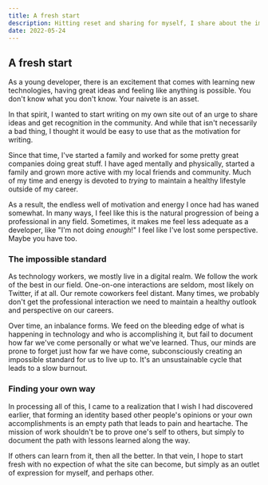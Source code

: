 ```yaml
---
title: A fresh start
description: Hitting reset and sharing for myself, I share about the importance of reflecting on personal growth.
date: 2022-05-24
---
```


## A fresh start

As a young developer, there is an excitement that comes with learning new technologies, having great ideas and feeling like anything is possible. You don't know what you don't know. Your naivete is an asset.

In that spirit, I wanted to start writing on my own site out of an urge to share ideas and get recognition in the community. And while that isn't necessarily a bad thing, I thought it would be easy to use that as the motivation for writing.

Since that time, I've started a family and worked for some pretty great companies doing great stuff. I have aged mentally and physically, started a family and grown more active with my local friends and community. Much of my time and energy is devoted to _trying_ to maintain a healthy lifestyle outside of my career.

As a result, the endless well of motivation and energy I once had has waned somewhat. In many ways, I feel like this is the natural progression of being a professional in any field. Sometimes, it makes me feel less adequate as a developer, like "I'm not doing _enough_!" I feel like I've lost some perspective. Maybe you have too.

### The impossible standard

As technology workers, we mostly live in a digital realm. We follow the work of the best in our field. One-on-one interactions are seldom, most likely on Twitter, if at all. Our remote coworkers feel distant. Many times, we probably don't get the professional interaction we need to maintain a healthy outlook and perspective on our careers.

Over time, an inbalance forms. We feed on the bleeding edge of what is happening in technology and who is accomplishing it, but fail to document how far we've come personally or what we've learned. Thus, our minds are prone to forget just how far we have come, subconsciously creating an impossible standard for us to live up to. It's an unsustainable cycle that leads to a slow burnout.

### Finding your own way

In processing all of this, I came to a realization that I wish I had discovered earlier, that
forming an identity based other people's opinions or your own accomplishments is an empty path that leads to pain and heartache. The mission of work shouldn't be to prove one's self to others, but simply to document the path with lessons learned along the way.

If others can learn from it, then all the better. In that vein, I hope to start fresh with no expection of what the site can become, but simply as an outlet of expression for myself, and perhaps other.
